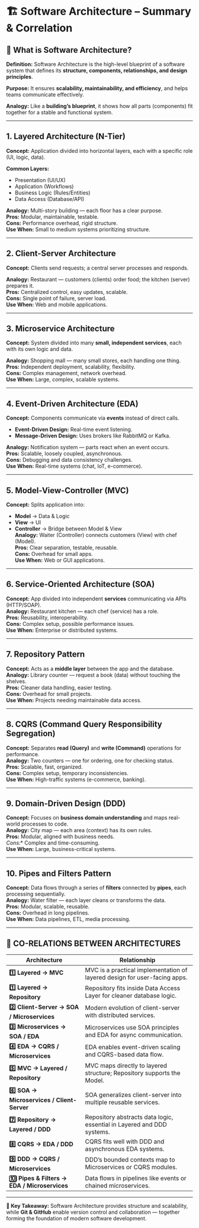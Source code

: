 # 🏗️ Software Architecture – Summary & Correlation

## 📘 What is Software Architecture?

**Definition:**
Software Architecture is the high-level blueprint of a software system that defines its **structure, components, relationships, and design principles**.

**Purpose:**
It ensures **scalability, maintainability, and efficiency**, and helps teams communicate effectively.

**Analogy:**
Like a **building’s blueprint**, it shows how all parts (components) fit together for a stable and functional system.

---

## 1. Layered Architecture (N-Tier)

**Concept:**
Application divided into horizontal layers, each with a specific role (UI, logic, data).

**Common Layers:**

* Presentation (UI/UX)
* Application (Workflows)
* Business Logic (Rules/Entities)
* Data Access (Database/API)

**Analogy:** Multi-story building — each floor has a clear purpose.
<br/>**Pros:** Modular, maintainable, testable.
<br/>**Cons:** Performance overhead, rigid structure.
<br/>**Use When:** Small to medium systems prioritizing structure.

---

## 2. Client-Server Architecture

**Concept:**
Clients send requests; a central server processes and responds.

**Analogy:** Restaurant — customers (clients) order food; the kitchen (server) prepares it.
<br/>**Pros:** Centralized control, easy updates, scalable.
<br/>**Cons:** Single point of failure, server load.
<br/>**Use When:** Web and mobile applications.

---

## 3. Microservice Architecture

**Concept:**
System divided into many **small, independent services**, each with its own logic and data.

**Analogy:** Shopping mall — many small stores, each handling one thing.
<br/>**Pros:** Independent deployment, scalability, flexibility.
<br/>**Cons:** Complex management, network overhead.
<br/>**Use When:** Large, complex, scalable systems.

---

## 4. Event-Driven Architecture (EDA)

**Concept:**
Components communicate via **events** instead of direct calls.

* **Event-Driven Design:** Real-time event listening.
* **Message-Driven Design:** Uses brokers like RabbitMQ or Kafka.

**Analogy:** Notification system — parts react when an event occurs.
<br/>**Pros:** Scalable, loosely coupled, asynchronous.
<br/>**Cons:** Debugging and data consistency challenges.
<br/>**Use When:** Real-time systems (chat, IoT, e-commerce).

---

## 5. Model-View-Controller (MVC)

**Concept:**
Splits application into:

* **Model** → Data & Logic
* **View** → UI
* **Controller** → Bridge between Model & View
<br/>**Analogy:** Waiter (Controller) connects customers (View) with chef (Model).
<br/>**Pros:** Clear separation, testable, reusable.
<br/>**Cons:** Overhead for small apps.
<br/>**Use When:** Web or GUI applications.

---

## 6. Service-Oriented Architecture (SOA)

**Concept:**
App divided into independent **services** communicating via APIs (HTTP/SOAP).
<br/>**Analogy:** Restaurant kitchen — each chef (service) has a role.
<br/>**Pros:** Reusability, interoperability.
<br/>**Cons:** Complex setup, possible performance issues.
<br/>**Use When:** Enterprise or distributed systems.

---

## 7. Repository Pattern

**Concept:**
Acts as a **middle layer** between the app and the database.
<br/>**Analogy:** Library counter — request a book (data) without touching the shelves.
<br/>**Pros:** Cleaner data handling, easier testing.
<br/>**Cons:** Overhead for small projects.
<br/>**Use When:** Projects needing maintainable data access.

---

## 8. CQRS (Command Query Responsibility Segregation)

**Concept:**
Separates **read (Query)** and **write (Command)** operations for performance.
<br/>**Analogy:** Two counters — one for ordering, one for checking status.
<br/>**Pros:** Scalable, fast, organized.
<br/>**Cons:** Complex setup, temporary inconsistencies.
<br/>**Use When:** High-traffic systems (e-commerce, banking).

---

## 9. Domain-Driven Design (DDD)

**Concept:**
Focuses on **business domain understanding** and maps real-world processes to code.
<br/>**Analogy:** City map — each area (context) has its own rules.
<br/>**Pros:** Modular, aligned with business needs.
<br/>*Cons:** Complex and time-consuming.
<br/>**Use When:** Large, business-critical systems.

---

## 10. Pipes and Filters Pattern

**Concept:**
Data flows through a series of **filters** connected by **pipes**, each processing sequentially.
<br/>**Analogy:** Water filter — each layer cleans or transforms the data.
<br/>**Pros:** Modular, scalable, reusable.
<br/>**Cons:** Overhead in long pipelines.
<br/>**Use When:** Data pipelines, ETL, media processing.

---

## 🔄 CO-RELATIONS BETWEEN ARCHITECTURES

|  Architecture                               |  Relationship                                                             | 
| --------------------------------------------| ------------------------------------------------------------------------- |
| **1️⃣ Layered → MVC**                        | MVC is a practical implementation of layered design for user-facing apps. |  
| **1️⃣ Layered → Repository**                 | Repository fits inside Data Access Layer for cleaner database logic.      |         
| **2️⃣ Client-Server → SOA / Microservices**  | Modern evolution of client-server with distributed services.              |        
| **3️⃣ Microservices → SOA / EDA**            | Microservices use SOA principles and EDA for async communication.         |         
| **4️⃣ EDA → CQRS / Microservices**           | EDA enables event-driven scaling and CQRS-based data flow.                |        
| **5️⃣ MVC → Layered / Repository**           | MVC maps directly to layered structure; Repository supports the Model.    |      
| **6️⃣ SOA → Microservices / Client-Server**  | SOA generalizes client-server into multiple reusable services.            |             
| **7️⃣ Repository → Layered / DDD**           | Repository abstracts data logic, essential in Layered and DDD systems.    |             
| **8️⃣ CQRS → EDA / DDD**                     | CQRS fits well with DDD and asynchronous EDA systems.                     |            
| **9️⃣ DDD → CQRS / Microservices**           | DDD’s bounded contexts map to Microservices or CQRS modules.              |             
| **🔟 Pipes & Filters → EDA / Microservices** | Data flows in pipelines like events or chained microservices.            |             

---

**🧠 Key Takeaway:**
Software Architecture provides structure and scalability, while **Git & GitHub** enable version control and collaboration — together forming the foundation of modern software development.
